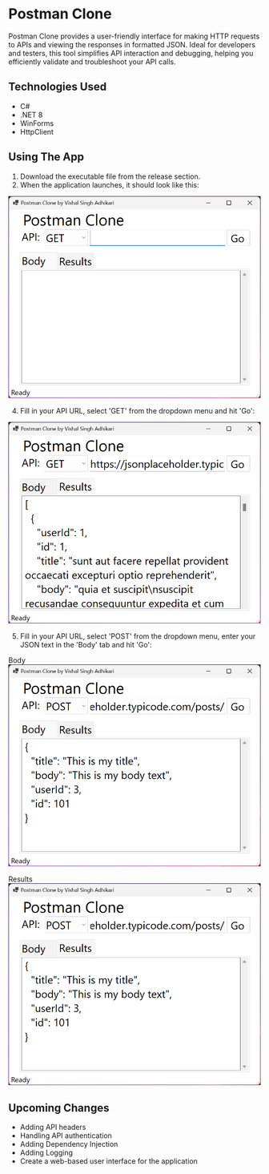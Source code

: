 # Postman Clone
Postman Clone provides a user-friendly interface for making HTTP requests to APIs and viewing the responses in formatted JSON. Ideal for developers and testers, this tool simplifies API interaction and debugging, helping you efficiently validate and troubleshoot your API calls.

## Technologies Used
* C#
* .NET 8
* WinForms
* HttpClient

## Using The App
1. Download the executable file from the release section.
2. When the application launches, it should look like this:

![](Images/Initial.png "Ready to Run")

4. Fill in your API URL, select 'GET' from the dropdown menu and hit 'Go':

![](Images/GET.png "GET request & results")

5. Fill in your API URL, select 'POST' from the dropdown menu, enter your JSON text in the 'Body' tab and hit 'Go':

  Body
![](Images/POST_1.png "POST request")

Results
![](Images/POST_2.png "POST results")

## Upcoming Changes
* Adding API headers
* Handling API authentication
* Adding Dependency Injection
* Adding Logging
* Create a web-based user interface for the application
